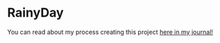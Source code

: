 # RainyDay

You can read about my process creating this project [here in my journal!](./docs/journal.md)
